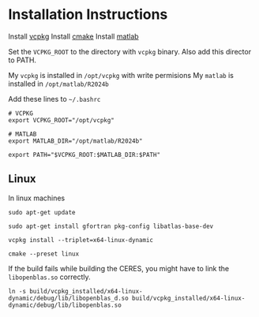 # Installation Instructions

Install [vcpkg](https://github.com/microsoft/vcpkg.git)
Install [cmake](https://cmake.org/)
Install [matlab](https://www.mathworks.com/downloads/)

Set the `VCPKG_ROOT` to the directory with `vcpkg` binary. Also add this director to PATH.

My `vcpkg` is installed in `/opt/vcpkg` with write permisions
My `matlab` is installed in `/opt/matlab/R2024b`


Add these lines to `~/.bashrc`

```
# VCPKG
export VCPKG_ROOT="/opt/vcpkg"

# MATLAB
export MATLAB_DIR="/opt/matlab/R2024b"

export PATH="$VCPKG_ROOT:$MATLAB_DIR:$PATH"
```

## Linux

In linux machines

```
sudo apt-get update

sudo apt-get install gfortran pkg-config libatlas-base-dev

vcpkg install --triplet=x64-linux-dynamic

cmake --preset linux
```

If the build fails while building the CERES, you might have to link the `libopenblas.so` correctly.

`ln -s build/vcpkg_installed/x64-linux-dynamic/debug/lib/libopenblas_d.so build/vcpkg_installed/x64-linux-dynamic/debug/lib/libopenblas.so`



